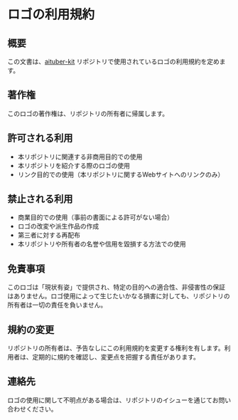 # ロゴの利用規約

## 概要
この文書は、[aituber-kit](https://github.com/tegnike/aituber-kit) リポジトリで使用されているロゴの利用規約を定めます。

## 著作権
このロゴの著作権は、リポジトリの所有者に帰属します。

## 許可される利用
- 本リポジトリに関連する非商用目的での使用
- 本リポジトリを紹介する際のロゴの使用
- リンク目的での使用（本リポジトリに関するWebサイトへのリンクのみ）

## 禁止される利用
- 商業目的での使用（事前の書面による許可がない場合）
- ロゴの改変や派生作品の作成
- 第三者に対する再配布
- 本リポジトリや所有者の名誉や信用を毀損する方法での使用

## 免責事項
このロゴは「現状有姿」で提供され、特定の目的への適合性、非侵害性の保証はありません。ロゴ使用によって生じたいかなる損害に対しても、リポジトリの所有者は一切の責任を負いません。

## 規約の変更
リポジトリの所有者は、予告なしにこの利用規約を変更する権利を有します。利用者は、定期的に規約を確認し、変更点を把握する責任があります。

## 連絡先
ロゴの使用に関して不明点がある場合は、リポジトリのイシューを通じてお問い合わせください。
